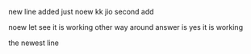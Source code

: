 new line added just noew
kk
jio
second add

noew let see it is working other way around
answer is yes it is working

the newest line
